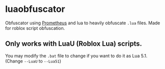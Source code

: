 # luaobfuscator
Obfuscator using [Prometheus](https://github.com/prometheus-lua/Prometheus) and lua to heavily obfuscate `.lua` files. Made for roblox script obfuscation.

## Only works with LuaU (Roblox Lua) scripts. 
You may modify the `.bat` file to change if you want to do it as Lua 5.1. (Change `--LuaU` to `--Lua51`)
